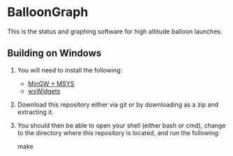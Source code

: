 # BalloonGraph

This is the status and graphing software for high altitude balloon launches.

## Building on Windows

1. You will need to install the following:
    - [MinGW + MSYS](http://www.mingw.org/wiki/Getting_Started)
    - [wxWidgets](http://wiki.wxwidgets.org/Downloading_and_installing_wxWidgets)

2. Download this repository either via git or by downloading as a zip and extracting it.

3. You should then be able to open your shell (either bash or cmd), change to the directory where this repository is located, and run the following:

    make
